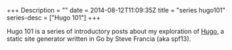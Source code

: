 +++
Description = ""
date = 2014-08-12T11:09:35Z
title = "series hugo101"
series-desc = ["Hugo 101"]
+++

Hugo 101 is a series of introductory posts about my exploration of
[Hugo](http://gohugo.io), a static site generator written in Go by Steve
Francia (aka spf13).
